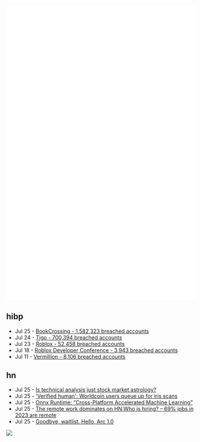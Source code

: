 ![Metrics](https://raw.githubusercontent.com/phixion/phixion/master/metrics.svg)

## hibp

<!--
for https://github.com/phixion/phixion/blob/main/.github/workflows/feeds.yml
-->
<!--START_SECTION:haveibeenpwnd-->
- Jul 25 - [BookCrossing - 1,582,323 breached accounts](https://haveibeenpwned.com/PwnedWebsites#BookCrossing)
- Jul 24 - [Tigo - 700,394 breached accounts](https://haveibeenpwned.com/PwnedWebsites#Tigo)
- Jul 23 - [Roblox - 52,458 breached accounts](https://haveibeenpwned.com/PwnedWebsites#Roblox)
- Jul 18 - [Roblox Developer Conference - 3,943 breached accounts](https://haveibeenpwned.com/PwnedWebsites#RobloxDeveloperConference)
- Jul 11 - [Vermillion - 8,106 breached accounts](https://haveibeenpwned.com/PwnedWebsites#Vermillion)
<!--END_SECTION:haveibeenpwnd-->

## hn

<!--
for https://github.com/phixion/phixion/blob/main/.github/workflows/feeds.yml
-->
<!--START_SECTION:hn-->
- Jul 25 - [Is technical analysis just stock market astrology?](https://alicegg.tech//2023/07/25/technical-analysis.html)
- Jul 25 - ['Verified human': Worldcoin users queue up for iris scans](https://neuters.de/technology/verified-human-worldcoin-users-queue-up-iris-scans-2023-07-25/)
- Jul 25 - [Onnx Runtime: “Cross-Platform Accelerated Machine Learning”](https://onnxruntime.ai/)
- Jul 25 - [The remote work dominates on HN:Who is hiring? – 69% jobs in 2023 are remote](https://blog.spatial.chat/tracking-hackernews-shifting-preferences-for-remote-jobs-over-5-years/)
- Jul 25 - [Goodbye, waitlist. Hello, Arc 1.0](https://twitter.com/browsercompany/status/1683839541399154689)
<!--END_SECTION:hn-->

<!--
for https://yhype.me
-->
![](https://hit.yhype.me/github/profile?user_id=13013670)
